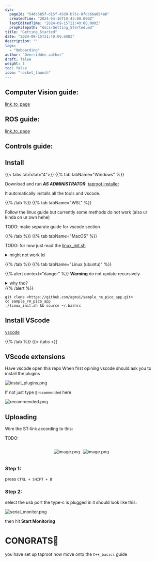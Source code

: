 ```yaml
---
sys:
  pageId: "54dc585f-d15f-45d0-b75c-8fdc66a854a8"
  createdTime: "2024-04-16T19:43:00.000Z"
  lastEditedTime: "2024-09-15T21:40:00.000Z"
  propFilepath: "docs/Getting_Started.md"
title: "Getting_Started"
date: "2024-09-15T21:40:00.000Z"
description: ""
tags:
  - "Onboarding"
author: "Overridden author"
draft: false
weight: 1
toc: false
icon: "rocket_launch"
---
```


## Computer Vision guide:

[link_to_page](86d45bc0-388b-4d26-8848-44f255f73d0e)

## ROS guide:

[link_to_page](3c76c1de-ec8f-46d6-8b0a-294005edc2d5)

## Controls guide:

## Install

{{< tabs tabTotal="4">}}
{{% tab tabName="Windows" %}}

Download and run _**AS ADMINISTRATOR**_: [taproot installer](https://github.com/Thornbots/TeachingFreshies/releases/tag/1.0)

It automatically installs all the tools and vscode.

{{% /tab %}}
{{% tab tabName="WSL" %}}

Follow the linux guide but currently some methods do not work (also ur kinda on ur own hehe)

TODO: make separate guide for vscode section

{{% /tab %}}
{{% tab tabName="MacOS" %}}

TODO: for now just read the [linux_init.sh](https://github.com/agmui/sample_rm_pico_app/blob/main/linux_init.sh)

<details>
<summary>might not work lol</summary>

`brew install libusb pkg-config`

Next install: [vscode](https://code.visualstudio.com/Download)

</details>

{{% /tab %}}
{{% tab tabName="Linux (ubuntu)" %}}

{{% alert context="danger" %}}
**Warning** do not update recursively
<details>
<summary>why tho?</summary>
There are some submodules that may go on for a while (like tinyusb) and I highly
recommend you don't need to get them.
If you want to see what submodules I update just look in `linux_init.sh`
</details>
{{% /alert %}}

```shell
git clone <https://github.com/agmui/sample_rm_pico_app.git>
cd sample_rm_pico_app
./linux_init.sh && source ~/.bashrc
```

## Install VScode

[vscode](https://code.visualstudio.com/Download)

{{% /tab %}}
{{< /tabs >}}

## VScode extensions

Have vscode open this repo
When first opining vscode should ask you to install the plugins

![install_plugins.png](https://prod-files-secure.s3.us-west-2.amazonaws.com/d518164a-d88e-44d1-a4ee-3adb3bd8bce0/89bd30f0-1825-4e77-867b-0a41ce370880/install_plugins.png?X-Amz-Algorithm=AWS4-HMAC-SHA256&X-Amz-Content-Sha256=UNSIGNED-PAYLOAD&X-Amz-Credential=ASIAZI2LB466VHN3U6HW%2F20250428%2Fus-west-2%2Fs3%2Faws4_request&X-Amz-Date=20250428T200859Z&X-Amz-Expires=3600&X-Amz-Security-Token=IQoJb3JpZ2luX2VjEOT%2F%2F%2F%2F%2F%2F%2F%2F%2F%2FwEaCXVzLXdlc3QtMiJHMEUCICbwf%2B8C32yRSc%2F6IF6HdnusuMYJl6pfbiYNMQnaSbczAiEAxBz5wDMnWgn51W3UHlKEnmhXJzL1WCbgRoDfoZpRUhMq%2FwMIfRAAGgw2Mzc0MjMxODM4MDUiDOKtSeACvap5bcJAmSrcA5c7oFZ8XloYw43fxFg4BrMr5FFdD%2BfCRGogeDFYCeZF9TYoKbQzIloQzyAjEbODdQbSPZx3MiewnKCstTFi%2BzdePo%2BAQkxesi4PWI%2F6M30DOLFB1htnmJgnJf6y20hN%2BCFD6g5GJSK0NhvCi8Af6WH%2FjTHJiHXCJWfWExmoTK9VMnlSHTp57%2Bg4BRMOXHtp%2FQbGY4lck4zN9z2t6n5JxLEPfWhwhtYo87IQHhM7vTzyiyeMDhBOAgg0MgEOM3NJ9eeLEEQJSdNJfuStY%2F0ey8CNa%2Bi4sbTle9dy5bA3Z0BfXVyinS6ttWZ%2FXgSGUhixhzkJFx2UMKTdSggZHiwDYbvP8teaeKa3cFgjM82eaE1Z2ZrznH12VfMAmMlKgQKUQ4wSZCkiIq59X%2FgNcsLjKdvZPwD9nzKYhXYm7nw3AdpDgZp%2FP9pvYCcfVcYG67dW8%2BxbKx0femDqGT0Lo3UKGv40cFANrgZgU1GFZVI%2FdDCCna0H%2FvwPAkneZXL148FBQ21tI8KEYblomHrsHmRnOV3QeNA9aLcKJqfgihiWhshyOOvoXuAejOT9WxvbGqQMBS2vVwaS%2FBN5x1MxImYrQi0nFjU%2FxDdYtxFk7mBXAcPnKGuDgmnVjgV0OjEZMMi3v8AGOqUB9RaH3vgWFNgDdxLZYaZAPBHST3c6kwxF3oBcm%2BjfEcyurEcyN81RlUX1D9GCaBYWBQl6c5dfIKXH5ncgHBQg%2B5veuSgvn%2FQViGtau%2FPd%2FvTH%2Fg83eAqCcXF%2B%2FF0E%2FXSk2z94SugvXWv1uwpzwCqWvlWM87eLWkDcCwf%2BzCbRJShUx8JWTxpZyTFOC8ZaPDqh0DWKy2YMoNhynWQexT8BZARqJHoL&X-Amz-Signature=730cf96d43244292dc3085a7bb8fd127548f04a7a46b70f1fc74e9c7b6726e64&X-Amz-SignedHeaders=host&x-id=GetObject)

If not just type `@recommended` here  

![recommended.png](https://prod-files-secure.s3.us-west-2.amazonaws.com/d518164a-d88e-44d1-a4ee-3adb3bd8bce0/61e661e9-5d85-4dfc-be0d-8d2097a5e793/recommended.png?X-Amz-Algorithm=AWS4-HMAC-SHA256&X-Amz-Content-Sha256=UNSIGNED-PAYLOAD&X-Amz-Credential=ASIAZI2LB466VHN3U6HW%2F20250428%2Fus-west-2%2Fs3%2Faws4_request&X-Amz-Date=20250428T200859Z&X-Amz-Expires=3600&X-Amz-Security-Token=IQoJb3JpZ2luX2VjEOT%2F%2F%2F%2F%2F%2F%2F%2F%2F%2FwEaCXVzLXdlc3QtMiJHMEUCICbwf%2B8C32yRSc%2F6IF6HdnusuMYJl6pfbiYNMQnaSbczAiEAxBz5wDMnWgn51W3UHlKEnmhXJzL1WCbgRoDfoZpRUhMq%2FwMIfRAAGgw2Mzc0MjMxODM4MDUiDOKtSeACvap5bcJAmSrcA5c7oFZ8XloYw43fxFg4BrMr5FFdD%2BfCRGogeDFYCeZF9TYoKbQzIloQzyAjEbODdQbSPZx3MiewnKCstTFi%2BzdePo%2BAQkxesi4PWI%2F6M30DOLFB1htnmJgnJf6y20hN%2BCFD6g5GJSK0NhvCi8Af6WH%2FjTHJiHXCJWfWExmoTK9VMnlSHTp57%2Bg4BRMOXHtp%2FQbGY4lck4zN9z2t6n5JxLEPfWhwhtYo87IQHhM7vTzyiyeMDhBOAgg0MgEOM3NJ9eeLEEQJSdNJfuStY%2F0ey8CNa%2Bi4sbTle9dy5bA3Z0BfXVyinS6ttWZ%2FXgSGUhixhzkJFx2UMKTdSggZHiwDYbvP8teaeKa3cFgjM82eaE1Z2ZrznH12VfMAmMlKgQKUQ4wSZCkiIq59X%2FgNcsLjKdvZPwD9nzKYhXYm7nw3AdpDgZp%2FP9pvYCcfVcYG67dW8%2BxbKx0femDqGT0Lo3UKGv40cFANrgZgU1GFZVI%2FdDCCna0H%2FvwPAkneZXL148FBQ21tI8KEYblomHrsHmRnOV3QeNA9aLcKJqfgihiWhshyOOvoXuAejOT9WxvbGqQMBS2vVwaS%2FBN5x1MxImYrQi0nFjU%2FxDdYtxFk7mBXAcPnKGuDgmnVjgV0OjEZMMi3v8AGOqUB9RaH3vgWFNgDdxLZYaZAPBHST3c6kwxF3oBcm%2BjfEcyurEcyN81RlUX1D9GCaBYWBQl6c5dfIKXH5ncgHBQg%2B5veuSgvn%2FQViGtau%2FPd%2FvTH%2Fg83eAqCcXF%2B%2FF0E%2FXSk2z94SugvXWv1uwpzwCqWvlWM87eLWkDcCwf%2BzCbRJShUx8JWTxpZyTFOC8ZaPDqh0DWKy2YMoNhynWQexT8BZARqJHoL&X-Amz-Signature=39964dee5157c195305f59c50fc068fefb68d11cbd8cef2f817c104e6687a617&X-Amz-SignedHeaders=host&x-id=GetObject)

## Uploading

Wire the ST-link according to this:

TODO:

<div style="display: flex;flex-direction: row; column-gap:10px; max-width: 630px;justify-content: center;">
<div>

![image.png](https://prod-files-secure.s3.us-west-2.amazonaws.com/d518164a-d88e-44d1-a4ee-3adb3bd8bce0/210ecb78-1116-4d7b-b9b7-2292f66fa2c2/image.png?X-Amz-Algorithm=AWS4-HMAC-SHA256&X-Amz-Content-Sha256=UNSIGNED-PAYLOAD&X-Amz-Credential=ASIAZI2LB466T2IY5Y3T%2F20250428%2Fus-west-2%2Fs3%2Faws4_request&X-Amz-Date=20250428T200901Z&X-Amz-Expires=3600&X-Amz-Security-Token=IQoJb3JpZ2luX2VjEOT%2F%2F%2F%2F%2F%2F%2F%2F%2F%2FwEaCXVzLXdlc3QtMiJHMEUCIHzklnpik90zkI1JZenAIlhdO0UtDjTGze5jess9HtXTAiEA%2FN8PzWoDXzm%2BAxlj2otofqoBtKnXWWMjw2yUwzfl%2BHcq%2FwMIfRAAGgw2Mzc0MjMxODM4MDUiDOY8JB%2BPwNoTn0JAIyrcA%2Fk%2FL2h8cNG8zSlPI29EybLwndbzhlBnTTLkmWTrLL92x6HlNFYAsu4m8%2BZhkbNYJpCZmycRorrWr7%2FWv8WDUQGkRTuNnC56rlEGbfR7V0hkY03%2FPP7eoQoEzMB2V5MgtlQFLNG2%2B1IOPkYquhS7eTU2d1%2F4E4CvuFMJqsExP3%2BQ7fpg%2FtaS0NgiXDQmgs2bjXpVXHErkStfRCQHr%2BnND%2B3kGyBvVNt%2B8B%2FsNLWLA5Y5Dj%2BKn2LRLQSQ4JlKednq4aqGaw33RQDc32he4jxcu%2FoA%2BswVb%2FldkkyTbK9rap9ldb%2BckunbwpxfYm8tP%2Flwq2l6EM%2BJKfBIHImvfnNu780v%2BqwPIGcK%2F3yAi7ns7pbH%2BbSx8h8KF48x1qfm%2B5thUmWLnKJzszvSxsbRkOXOVVDZv0T6TsnzWzDvLRRL9TxNKhc8FyZGTzx%2BLACEozgo4bk5Ymlu51K%2FZ0Fi1yglttqE%2F9H4p7Sk3YWNSwvw4ZF8xnI%2FI9oWtG%2BvhKnhPdGzi%2BOvzmndBsvPWFiI8voEorKox8EiAer5c16TEyd827tVd9JeU%2FMjBkVAuwAS1qIpWDm4NGN396qNWBvPIze5r8b%2FeMWO7nNEldH7kFvDcHacDm3TfnYRKxmEEiQvMKG3v8AGOqUB4GKC05ZWElJqa5umkGYzSJ1FRJcEC7cJwpcgZzioWz0p8IYdnEhtIuL6lLiVVjeZ5EUSCGojNneedk%2FGI4CWGfDBoXi50sK7UV0Yf6gq6lpnMdCx0dtAuZrKLYoPxFpSJawcBaKKvJ0kB1Ubf3J83kB9%2BmdrjEAO7r7lNFo94LD%2FadY%2FJt%2BUm4i88UfNEXHmPWeAbE0l7tlKDc6%2FkpwO3es7tpJW&X-Amz-Signature=63eca7ed9dbd799f6d6231069e9fcb78c55b9d5bc8c285ef315f85eb1dfaf6a1&X-Amz-SignedHeaders=host&x-id=GetObject)

</div>
<div>

![image.png](https://prod-files-secure.s3.us-west-2.amazonaws.com/d518164a-d88e-44d1-a4ee-3adb3bd8bce0/33a0fd0f-8ca6-4a86-8e09-26e95ded1fff/image.png?X-Amz-Algorithm=AWS4-HMAC-SHA256&X-Amz-Content-Sha256=UNSIGNED-PAYLOAD&X-Amz-Credential=ASIAZI2LB4662J25HD4A%2F20250428%2Fus-west-2%2Fs3%2Faws4_request&X-Amz-Date=20250428T200902Z&X-Amz-Expires=3600&X-Amz-Security-Token=IQoJb3JpZ2luX2VjEOT%2F%2F%2F%2F%2F%2F%2F%2F%2F%2FwEaCXVzLXdlc3QtMiJGMEQCICBTO6PX3h7qjh0NHeOXGMRKTebUWmSOYgH9H3f%2Fo17JAiAd4jlUFS%2BZBHUQPp%2BIseDBD7PXOSlzuSFE6OGpUbvZNSr%2FAwh9EAAaDDYzNzQyMzE4MzgwNSIM8%2FIMzoTKENMBqhU7KtwDj0gmX0ysKs%2F01Flvgb97rbxjyFlciKylI3J%2Fr2DDvEyc7xKPlakTcZiaNwBtmU46jPL%2BB%2Flc%2FFqNlJdg1CnTZHsK9VkpwmQh7lHV8Tzb9sKsdZt%2Bwz6QMDp6cGwKE83wcZwMXkpVaykcQPS2z2RcHikdxFeWXR5uMnV6SBBkyKJQuAMNOgeZLSaa6%2Fg4As10jcqh6B0VdA6AlSlQe8x%2F5uExOGRy%2BTGaYF54c97sN5xktEWPhOLuAxCCo56Svdg%2BxuYaExbfh7mz6C9Bl6kSTrTc9PsvrKIw%2BPsqJLeccDhnZOTAhHmtWIGKGw7jNd%2FK7eppN1dF%2FthsABhJFdmVZyKCYANf4GGrKCtAg38ERYXFUIFrveSipjdCrU2G6pFhokSiLxaLR9bBuHGClJFUwX5gg62jZL%2FJnRug43PikDjMXt6LoAei2Xg6c96nGaTdQB%2FMsCjjOEJ5NE5ClFYWikYXOJ8HlBRBypPFZ9WpCWUsTUNhEILKhVF15Sfzvje%2FkM%2F3gA%2FZdQAUGxbmJ1Z1710rgebXuA8x3%2BQekQVExsA6CPTeMvrOCplESHoHZoNDWKETY5WtFutw08SZUDBm%2FzPw68r76Cn%2FEqMKOlchfD6frd0A4vRZNhMw8qwwm7e%2FwAY6pgHSob3ppEWMdTvs0uBKSbaqtx3UXy7Xva%2BRcnIy87vWNctFOgGM4hfGzjA82ck0Lu8KRMyiGGMJ9%2BD4DQD2GlBOL8imt7zeDPfvxaaE97kECbYB%2BjcZU5zM%2BePosytQHS0iys7oj77UFq5ImmLig5RQRkbbKBjhy4e6uoYolvtk4JuOU68a3yhlXkuHabnfVpauMKa98XA96oN9Od7jC7Xuv%2BvjRZ4c&X-Amz-Signature=231cc7d3a0e9d88ec659e05a37408868493c2384f3a1d06d264eeebcff6b773f&X-Amz-SignedHeaders=host&x-id=GetObject)

</div>
</div>

### Step 1:

press `CTRL + SHIFT + B`

### Step 2:

select the usb port the type-c is plugged in it should look like this:

![serial_monitor.png](https://prod-files-secure.s3.us-west-2.amazonaws.com/d518164a-d88e-44d1-a4ee-3adb3bd8bce0/f03f4774-05d4-4393-b6a0-d5efb6d315ab/serial_monitor.png?X-Amz-Algorithm=AWS4-HMAC-SHA256&X-Amz-Content-Sha256=UNSIGNED-PAYLOAD&X-Amz-Credential=ASIAZI2LB466VHN3U6HW%2F20250428%2Fus-west-2%2Fs3%2Faws4_request&X-Amz-Date=20250428T200859Z&X-Amz-Expires=3600&X-Amz-Security-Token=IQoJb3JpZ2luX2VjEOT%2F%2F%2F%2F%2F%2F%2F%2F%2F%2FwEaCXVzLXdlc3QtMiJHMEUCICbwf%2B8C32yRSc%2F6IF6HdnusuMYJl6pfbiYNMQnaSbczAiEAxBz5wDMnWgn51W3UHlKEnmhXJzL1WCbgRoDfoZpRUhMq%2FwMIfRAAGgw2Mzc0MjMxODM4MDUiDOKtSeACvap5bcJAmSrcA5c7oFZ8XloYw43fxFg4BrMr5FFdD%2BfCRGogeDFYCeZF9TYoKbQzIloQzyAjEbODdQbSPZx3MiewnKCstTFi%2BzdePo%2BAQkxesi4PWI%2F6M30DOLFB1htnmJgnJf6y20hN%2BCFD6g5GJSK0NhvCi8Af6WH%2FjTHJiHXCJWfWExmoTK9VMnlSHTp57%2Bg4BRMOXHtp%2FQbGY4lck4zN9z2t6n5JxLEPfWhwhtYo87IQHhM7vTzyiyeMDhBOAgg0MgEOM3NJ9eeLEEQJSdNJfuStY%2F0ey8CNa%2Bi4sbTle9dy5bA3Z0BfXVyinS6ttWZ%2FXgSGUhixhzkJFx2UMKTdSggZHiwDYbvP8teaeKa3cFgjM82eaE1Z2ZrznH12VfMAmMlKgQKUQ4wSZCkiIq59X%2FgNcsLjKdvZPwD9nzKYhXYm7nw3AdpDgZp%2FP9pvYCcfVcYG67dW8%2BxbKx0femDqGT0Lo3UKGv40cFANrgZgU1GFZVI%2FdDCCna0H%2FvwPAkneZXL148FBQ21tI8KEYblomHrsHmRnOV3QeNA9aLcKJqfgihiWhshyOOvoXuAejOT9WxvbGqQMBS2vVwaS%2FBN5x1MxImYrQi0nFjU%2FxDdYtxFk7mBXAcPnKGuDgmnVjgV0OjEZMMi3v8AGOqUB9RaH3vgWFNgDdxLZYaZAPBHST3c6kwxF3oBcm%2BjfEcyurEcyN81RlUX1D9GCaBYWBQl6c5dfIKXH5ncgHBQg%2B5veuSgvn%2FQViGtau%2FPd%2FvTH%2Fg83eAqCcXF%2B%2FF0E%2FXSk2z94SugvXWv1uwpzwCqWvlWM87eLWkDcCwf%2BzCbRJShUx8JWTxpZyTFOC8ZaPDqh0DWKy2YMoNhynWQexT8BZARqJHoL&X-Amz-Signature=1638b960a5b9c790df9dc06df248f0081640e40981b763a291e6eb0d82c13e0b&X-Amz-SignedHeaders=host&x-id=GetObject)

then hit **Start Monitoring**

# CONGRATS🎉

you have set up taproot now move onto the `C++_basics` guide
